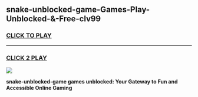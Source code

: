 
## snake-unblocked-game-Games-Play-Unblocked-&-Free-clv99
<h3>
<a href="https://premium76.site?title=snake-unblocked-game&ref=24A">CLICK TO PLAY</a></h3>
<hr>

<h3>
<a href="https://premium76.site?title=snake-unblocked-game&ref=24A">CLICK 2 PLAY</a>
  
</h3>

<a href="https://premium76.site?title=snake-unblocked-game&ref=24A"><img src="https://clearcache.store/games.png"></a>


**snake-unblocked-game games unblocked: Your Gateway to Fun and Accessible Online Gaming**

